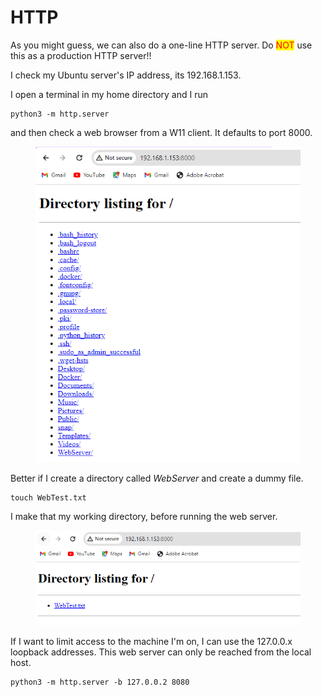 # HTTP

As you might guess, we can also do a one-line HTTP server. Do <mark style="color:red;">NOT</mark> use this as a production HTTP server!!

I check my Ubuntu server's IP address, its 192.168.1.153.

I open a terminal in my home directory and I run&#x20;

```
python3 -m http.server
```

and then check a web browser from a W11 client. It defaults to port 8000.

<figure><img src="../.gitbook/assets/image (23).png" alt=""><figcaption></figcaption></figure>

Better if I create a directory called _WebServer_ and create a dummy file.

```
touch WebTest.txt
```

&#x20;I make that my working directory, before running the web server.

<figure><img src="../.gitbook/assets/image (24).png" alt=""><figcaption></figcaption></figure>

If I want to limit access to the machine I'm on, I can use the 127.0.0.x loopback addresses. This web server can only be reached from the local host.

```
python3 -m http.server -b 127.0.0.2 8080
```
